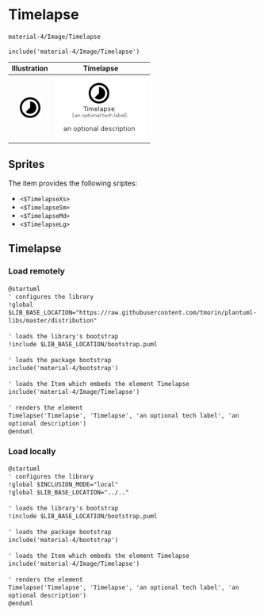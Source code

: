 # Timelapse


```text
material-4/Image/Timelapse
```

```text
include('material-4/Image/Timelapse')
```



| Illustration | Timelapse |
| :---: | :---: |
| ![illustration for Illustration](../../material-4/Image/Timelapse.png) | ![illustration for Timelapse](../../material-4/Image/Timelapse.Local.png) |



## Sprites
The item provides the following sriptes:

- `<$TimelapseXs>`
- `<$TimelapseSm>`
- `<$TimelapseMd>`
- `<$TimelapseLg>`





## Timelapse

### Load remotely
```plantuml
@startuml
' configures the library
!global $LIB_BASE_LOCATION="https://raw.githubusercontent.com/tmorin/plantuml-libs/master/distribution"

' loads the library's bootstrap
!include $LIB_BASE_LOCATION/bootstrap.puml

' loads the package bootstrap
include('material-4/bootstrap')

' loads the Item which embeds the element Timelapse
include('material-4/Image/Timelapse')

' renders the element
Timelapse('Timelapse', 'Timelapse', 'an optional tech label', 'an optional description')
@enduml
```

### Load locally
```plantuml
@startuml
' configures the library
!global $INCLUSION_MODE="local"
!global $LIB_BASE_LOCATION="../.."

' loads the library's bootstrap
!include $LIB_BASE_LOCATION/bootstrap.puml

' loads the package bootstrap
include('material-4/bootstrap')

' loads the Item which embeds the element Timelapse
include('material-4/Image/Timelapse')

' renders the element
Timelapse('Timelapse', 'Timelapse', 'an optional tech label', 'an optional description')
@enduml
```

